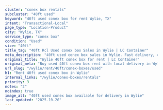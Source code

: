 ```yaml
---
cluster: "conex box rentals"
subcluster: "40ft used"
keyword: "40ft used conex box for rent Wylie, TX"
intent: "Transactional-Local"
page_type: "Location-Product"
city: "Wylie, TX"
service_type: "conex box"
condition: "Used"
size: "40ft"
title_tag: "40ft Rcl Used conex box Sales in Wylie | LC Container"
meta_description: "40ft used conex box sales in Wylie. Fast delivery, competitive pricing. Serving conex boxes area. Quote ID: BCS. Call (214) 524-4168 for your free quote today."
original_title: "Wylie 40ft conex box for rent | LC Container"
original_meta: "Buy used 40ft conex box rent with local delivery in Wylie, TX. LC Container — local Since 2003. Request a fast quote today."
url_slug: "/wylie/rent/40ft/conex-boxes/used"
h1: "Rent 40ft used conex box in Wylie"
internal_links: "/wylie/conex-boxes/rentals"
priority: 3
notes: "2"
noindex: true
image_alt: "40ft used conex box available for delivery in Wylie"
last_updated: "2025-10-20"
---
```


<!-- TODO: Add unique city/inventory copy, images, and internal links here. -->
